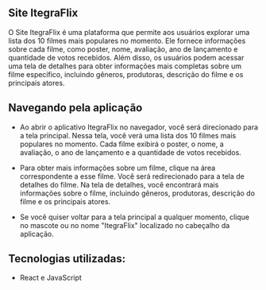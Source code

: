 ## Site ItegraFlix
O Site ItegraFlix é uma plataforma que permite aos usuários explorar uma lista dos 10 filmes mais populares no momento. 
Ele fornece informações sobre cada filme, como poster, nome, avaliação, ano de lançamento e quantidade de votos recebidos. 
Além disso, os usuários podem acessar uma tela de detalhes para obter informações mais completas sobre um filme específico, incluindo gêneros, produtoras, descrição do filme e os principais atores.

## Navegando pela aplicação
- Ao abrir o aplicativo ItegraFlix no navegador, você será direcionado para a tela principal. Nessa tela, você verá uma lista dos 10 filmes mais populares no momento. 
Cada filme exibirá o poster, o nome, a avaliação, o ano de lançamento e a quantidade de votos recebidos.

- Para obter mais informações sobre um filme, clique na área correspondente a esse filme. Você será redirecionado para a tela de detalhes do filme. 
Na tela de detalhes, você encontrará mais informações sobre o filme, incluindo gêneros, produtoras, descrição do filme e os principais atores.

- Se você quiser voltar para a tela principal a qualquer momento, clique no mascote ou no nome "ItegraFlix" localizado no cabeçalho da aplicação.

## Tecnologias utilizadas: 
- React e JavaScript

